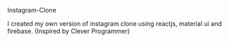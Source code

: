 Instagram-Clone

I created my own version of instagram clone using reactjs, material ui and firebase. (Inspired by Clever Programmer)